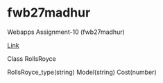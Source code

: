# fwb27madhur

Webapps Assignment-10 (fwb27madhur)

[Link](https://fwb27madhur.herokuapp.com/)

Class RollsRoyce

RollsRoyce_type(string)
Model(string)
Cost(number)

<!-- [RollsRoyce](https://fwb27madhur.herokuapp.com/rollsRoyce)

[Addmods](https://fwb27madhur.herokuapp.com/addmods?rows=3&cols=4)

[Selector](https://fwb27madhur.herokuapp.com/selector) -->

